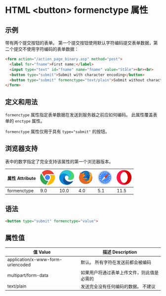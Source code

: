 HTML \<button> formenctype 属性
===

## 示例

带有两个提交按钮的表单。 第一个提交按钮使用默认字符编码提交表单数据，第二个提交不使用字符编码的表单数据：

```html idoc:preview:iframe
<form action="/action_page_binary.asp" method="post">
  <label for="fname">First name:</label>
  <input type="text" id="fname" name="fname" value="Ståle"><br><br>
  <button type="submit">Submit with character encoding</button>
  <button type="submit" formenctype="text/plain">Submit without character encoding</button>
</form>
```

## 定义和用法

`formenctype` 属性指定表单数据在发送到服务器之前应如何编码。 此属性覆盖表单的 `enctype` 属性。

`formenctype` 属性仅用于具有 `type="submit"` 的按钮。

## 浏览器支持

表中的数字指定了完全支持该属性的第一个浏览器版本。

| 属性 Attribute | ![chrome][1] | ![edge][2] | ![firefox][3] | ![safari][4] | ![opera][5] |
| ---- | ---- | ---- | ---- | ---- | ---- |
| formenctype | 9.0 | 10.0 | 4.0 | 5.1 | 11.5 |
<!--rehype:style=width: 100%; display: inline-table;-->

## 语法

```html
<button type="submit" formenctype="value">
```

## 属性值

| 值 Value | 描述 Description |
| ----- | ----- |
| application/x-www-form-urlencoded | 默认。 所有字符在发送前都会被编码 |
| multipart/form-data               | 如果用户将通过表单上传文件，则此值是必需的 |
| text/plain                        | 发送完全没有任何编码的数据。 不建议 |
<!--rehype:style=width: 100%; display: inline-table;-->

[1]: ../assets/chrome.svg
[2]: ../assets/edge.svg
[3]: ../assets/firefox.svg
[4]: ../assets/safari.svg
[5]: ../assets/opera.svg